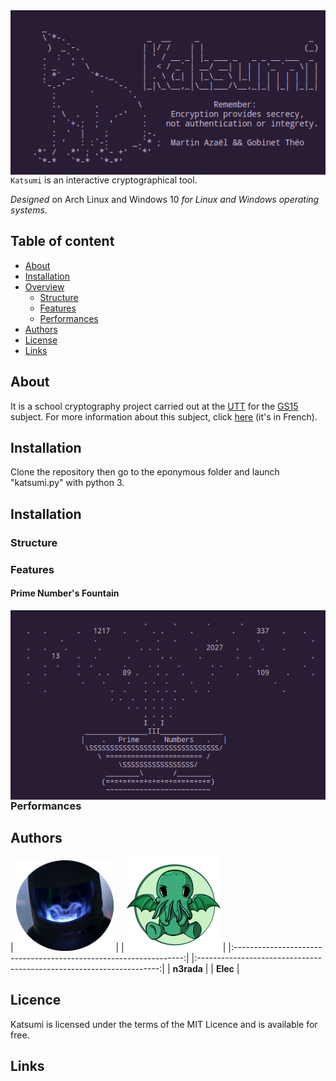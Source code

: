 <a>
    <img src="images/Katsumi.png" alt="Katsumi logo" title="katsumi" align="right" />
</a>

`Katsumi` is an interactive cryptographical tool.

*Designed* on Arch Linux and Windows 10 *for Linux and Windows operating systems*.

## Table of content

- [About](#About)
- [Installation](#Installation)
- [Overview](#Performance)
    - [Structure](#Structure)
    - [Features](#Features)
    - [Performances](#Performances)
- [Authors](#Authors)
- [License](#License)
- [Links](#Links)
## About
It is a school cryptography project carried out at the [UTT](https://www.utt.fr/) for the [GS15](images/GS15.png) subject.
For more information about this subject, click [here](pdfs/Projet.pdf) (it's in French).

## Installation
Clone the repository then go to the eponymous folder and launch "katsumi.py" with python 3.

## Installation

### Structure

### Features

#### Prime Number's Fountain
<a>
    <img src="images/PrimeFount.png" alt="Fount" title="Prime Number's Fountain" align="right" />
</a>

### Performances

## Authors

| [![N3rada](images/n3rada.png)](https://github.com/n3rada)      	|      |  [![Elec](images/Elec.png)](https://github.com/theogobinet)          |
|:-----------------------------------------------------------------:|      |:--------------------------------------------------------------------:|
|                                 **n3rada**                        |      |                            **Elec**                                  |


## Licence
Katsumi is licensed under the terms of the MIT Licence 
and is available for free.

## Links